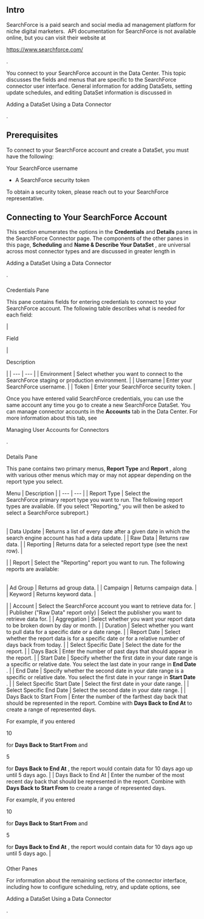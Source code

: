 

Intro
-------

SearchForce is a paid search and social media ad management platform for niche digital marketers.  API documentation for SearchForce is not available online, but you can visit their website at

https://www.searchforce.com/

.


 You connect to your SearchForce account in the Data Center. This topic discusses the fields and menus that are specific to the SearchForce connector user interface. General information for adding DataSets, setting update schedules, and editing DataSet information is discussed in

Adding a DataSet Using a Data Connector

.


 Prerequisites
---------------

To connect to your SearchForce account and create a DataSet, you must have the following:

 Your SearchForce username
* A SearchForce security token

To obtain a security token, please reach out to your SearchForce representative.


 Connecting to Your SearchForce Account
----------------------------------------


 This section enumerates the options in the
 **Credentials**
 and
 **Details**
 panes in the SearchForce Connector page. The components of the other panes in this page,
 **Scheduling**
 and
 **Name & Describe Your DataSet**
 , are universal across most connector types and are discussed in greater length in

Adding a DataSet Using a Data Connector

.


###

Credentials Pane


 This pane contains fields for entering credentials to connect to your SearchForce account. The following table describes what is needed for each field:


|

Field

|

Description

|
| --- | --- |
|
 Environment
  |
 Select whether you want to connect to the SearchForce staging or production environment.
  |
|
 Username
  |
 Enter your SearchForce username.
  |
|
 Token
  |
 Enter your SearchForce security token.
  |


 Once you have entered valid SearchForce credentials, you can use the same account any time you go to create a new SearchForce DataSet. You can manage connector accounts in the
 **Accounts**
 tab in the Data Center. For more information about this tab, see

Managing User Accounts for Connectors

.


###
 Details Pane

This pane contains two primary menus,
 **Report Type**
 and
 **Report**
 , along with various other menus which may or may not appear depending on the report type you select.


 Menu
  |
 Description
  |
| --- | --- |
|
 Report Type
  |
 Select the SearchForce primary report type you want to run. The following report types are available. (If you select "Reporting," you will then be asked to select a SearchForce subreport.)


|  |  |
| --- | --- |
|
 Data Update
  |
 Returns a list of every date after a given date in which the search engine account has had a data update.
  |
|
 Raw Data
  |
 Returns raw data.
  |
|
 Reporting
  |
 Returns data for a selected report type (see the next row).
  |

|
|
 Report
  |
 Select the "Reporting" report you want to run. The following reports are available:


|  |  |
| --- | --- |
|
 Ad Group
  |
 Returns ad group data.
  |
|
 Campaign
  |
 Returns campaign data.
  |
|
 Keyword
  |
 Returns keyword data.
  |

|
|
 Account
  |
 Select the SearchForce account you want to retrieve data for.
  |
|
 Publisher ("Raw Data" report only)
  |
 Select the publisher you want to retrieve data for.
  |
|
 Aggregation
  |
 Select whether you want your report data to be broken down by day or month.
  |
|
 Duration
  |
 Select whether you want to pull data for a specific date or a date range.
  |
|
 Report Date
  |
 Select whether the report data is for a specific date or for a relative number of days back from today.
  |
|
 Select Specific Date
  |
 Select the date for the report.
  |
|
 Days Back
  |
 Enter the number of past days that should appear in the report.
  |
|
 Start Date
  |
 Specify whether the first date in your date range is a specific or relative date. You select the last date in your range in
 **End Date**
 .
  |
|
 End Date
  |
 Specify whether the second date in your date range is a specific or relative date. You select the first date in your range in
 **Start Date**
 .
  |
|
 Select Specific Start Date
  |
 Select the first date in your date range.
  |
|
 Select Specific End Date
  |
 Select the second date in your date range.
  |
|
 Days Back to Start From
  |
 Enter the number of the farthest day back that should be represented in the report. Combine with
 **Days Back to End At**
 to create a range of represented days.


 For example, if you entered

10

for
 **Days Back to Start From**
 and

5

for
 **Days Back to End At**
 , the report would contain data for 10 days ago up until 5 days ago.
  |
|
 Days Back to End At
  |
 Enter the number of the most recent day back that should be represented in the report. Combine with
 **Days Back to Start From**
 to create a range of represented days.


 For example, if you entered

10

for
 **Days Back to Start From**
 and

5

for
 **Days Back to End At**
 , the report would contain data for 10 days ago up until 5 days ago.
  |


###
 Other Panes

For information about the remaining sections of the connector interface, including how to configure scheduling, retry, and update options, see

Adding a DataSet Using a Data Connector

.

